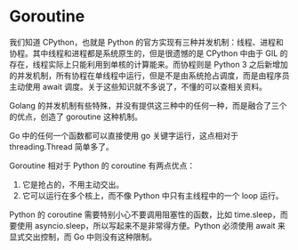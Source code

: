 # Goroutine

我们知道 CPython，也就是 Python 的官方实现有三种并发机制：线程、进程和协程。其中线程和进程都是系统原生的，但是很遗憾的是 CPython 中由于 GIL 的存在，线程实际上只能利用到单核的计算能来。而协程则是 Python 3 之后新增加的并发机制，所有协程在单线程中运行，但是不是由系统抢占调度，而是由程序员主动使用 await 调度。关于这些知识就不多说了，不懂的可以查相关资料。

Golang 的并发机制有些特殊，并没有提供这三种中的任何一种，而是融合了三个的优点，创造了 goroutine 这种机制。

Go 中的任何一个函数都可以直接使用 go 关键字运行，这点相对于 threading.Thread 简单多了。

Goroutine 相对于 Python 的 coroutine 有两点优点：

1. 它是抢占的，不用主动交出。
2. 它可以运行在多个核上，而不像 Python 中只有主线程中的一个 loop 运行。

Python 的 coroutine 需要特别小心不要调用阻塞性的函数，比如 time.sleep，而要使用 asyncio.sleep，所以写起来不是非常得方便。Python 必须使用 await 来显式交出控制，而 Go 中则没有这种限制。
